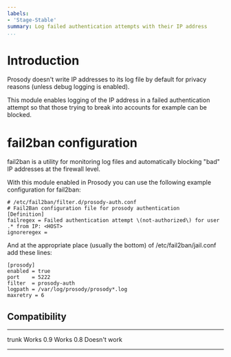 ```yaml
---
labels:
- 'Stage-Stable'
summary: Log failed authentication attempts with their IP address
...
```


Introduction
============

Prosody doesn't write IP addresses to its log file by default for
privacy reasons (unless debug logging is enabled).

This module enables logging of the IP address in a failed authentication
attempt so that those trying to break into accounts for example can be
blocked.

fail2ban configuration
======================

fail2ban is a utility for monitoring log files and automatically
blocking "bad" IP addresses at the firewall level.

With this module enabled in Prosody you can use the following example
configuration for fail2ban:

    # /etc/fail2ban/filter.d/prosody-auth.conf
    # Fail2Ban configuration file for prosody authentication
    [Definition]
    failregex = Failed authentication attempt \(not-authorized\) for user .* from IP: <HOST>
    ignoreregex =

And at the appropriate place (usually the bottom) of
/etc/fail2ban/jail.conf add these lines:

    [prosody]
    enabled = true
    port    = 5222
    filter  = prosody-auth
    logpath = /var/log/prosody/prosody*.log
    maxretry = 6

Compatibility
-------------

  ------- --------------
  trunk   Works
  0.9     Works
  0.8     Doesn't work
  ------- --------------
